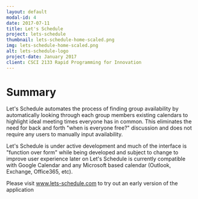 ```yaml
---
layout: default
modal-id: 4
date: 2017-07-11
title: Let's Schedule
project: lets-schedule
thumbnail: lets-schedule-home-scaled.png
img: lets-schedule-home-scaled.png
alt: lets-schedule-logo
project-date: January 2017
client: CSCI 2133 Rapid Programming for Innovation 
---
```


# Summary
Let's Schedule automates the process of finding group availability by automatically looking through each group members existing calendars to highlight ideal meeting times everyone has in common.
This eliminates the need for back and forth "when is everyone free?" discussion and does not require any users to manually input availability. 

Let's Schedule is under active development and much of the interface is "function over form" while being developed and subject to change to improve user experience later on
Let's Schedule is currently compatible with Google Calendar and any Microsoft based calendar (Outlook, Exchange, Office365, etc).

Please visit www.lets-schedule.com to try out an early version of the application 